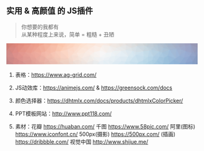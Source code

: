 ## 实用 & 高颜值 的 JS插件

> 你想要的我都有    
> 从某种程度上来说，简单 = 粗糙 + 丑陋

<img src="colors.png">

1. 表格：https://www.ag-grid.com/

2. JS动效库：https://animejs.com/  &  https://greensock.com/docs

3. 颜色选择器：https://dhtmlx.com/docs/products/dhtmlxColorPicker/

4. PPT模板网站：http://www.ppt118.com/

5. 素材：花瓣 https://huaban.com/ 千图 https://www.58pic.com/ 阿里(图标) https://www.iconfont.cn/ 
   500px(摄影) https://500px.com/ (插画) https://dribbble.com/ 视觉中国 http://www.shijue.me/
